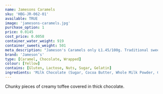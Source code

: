 ```yaml
---
name: Jamesons Caramels
sku: 'HBG-JR-062-01'
available: TRUE
image: 'jamesons-caramels.jpg'
purchase_option: 1
price: 0.0145
cost_price: 0.0058
container_water_weight: 919
container_sweets_weight: 501
meta_description: "Jameson's Caramels only Ł1.45/100g. Traditional sweets and more at humbugs Confectionery Store. Specialists in satisfying your sweet tooth!"
brand: 'Jameson’s'
type: [Caramel, Chocolate, Wrapped]
colour: [Yellow]
contains: [Gluten, Lactose, Nuts, Sugar, Gelatin]
ingredients: 'Milk Chocolate (Sugar, Cocoa Butter, Whole Milk Powder, Cocoa Mass, Milk Fat, Emulsifier: Soya Lecithin E322), Glucose Syrup, Sugar, Sweetened Condensed Skimmed Milk, Hydrogenated Vegetable Oil, Butteroil, Invert Sugar Syrup, Salt, Emulsifier: Soya Lecithin E322'
---
```

Chunky pieces of creamy toffee covered in thick chocolate.